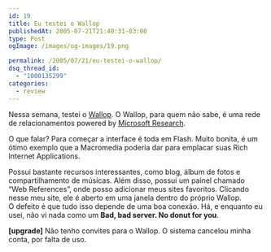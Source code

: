 ```yaml
---
id: 19
title: Eu testei o Wallop
publishedAt: 2005-07-21T21:40:31-03:00
type: Post
ogImage: /images/og-images/19.png

permalink: /2005/07/21/eu-testei-o-wallop/
dsq_thread_id:
  - "1000135299"
categories:
  - review
---
```

Nessa semana, testei o [Wallop](http://mywallop.com). O Wallop, para quem não sabe, é uma rede de relacionamentos powered by [Microsoft Research](http://www.research.microsoft.com/scg/).

O que falar? Para começar a interface é toda em Flash. Muito bonita, é um ótimo exemplo que a Macromedia poderia dar para emplacar suas Rich Internet Applications.

Possui bastante recursos interessantes, como blog, álbum de fotos e compartilhamento de músicas. Além disso, possui um painel chamado &#8220;Web References&#8221;, onde posso adicionar meus sites favoritos. Clicando nesse meu site, ele é aberto em uma janela dentro do próprio Wallop.  
O defeito é que tudo isso depende de uma boa conexão. Há, e enquanto eu usei, não vi nada como um **Bad, bad server. No donut for you**.

**[upgrade]** Não tenho convites para o Wallop. O sistema cancelou minha conta, por falta de uso.
